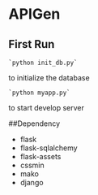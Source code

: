 # APIGen

## First Run

	`python init_db.py`

to initialize the database

	`python myapp.py`

to start develop server

##Dependency
* flask
* flask-sqlalchemy
* flask-assets
* cssmin
* mako
* django
